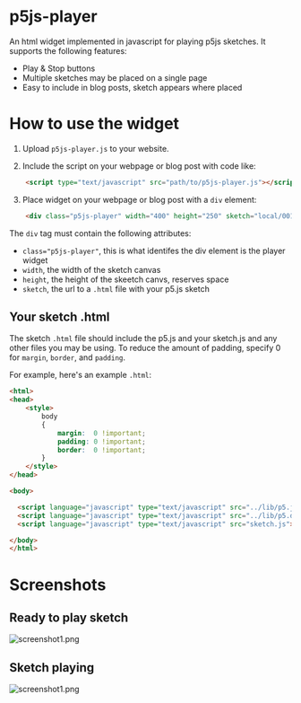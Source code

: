 p5js-player
===========

An html widget implemented in javascript for playing p5js sketches.  It supports the
following features:

* Play & Stop buttons
* Multiple sketches may be placed on a single page
* Easy to include in blog posts, sketch appears where placed

How to use the widget
=====================

1. Upload `p5js-player.js` to your website.

2. Include the script on your webpage or blog post with code like:

```html
    <script type="text/javascript" src="path/to/p5js-player.js"></script>
```

3. Place widget on your webpage or blog post with a `div` element:

```html
    <div class="p5js-player" width="400" height="250" sketch="local/001_bouncing_points/index.html"></div>
```

The `div` tag must contain the following attributes:

* `class="p5js-player"`, this is what identifes the div element is the player widget
* `width`, the width of the sketch canvas
* `height`, the height of the skeetch canvs, reserves space
* `sketch`, the url to a `.html` file with your p5.js sketch

Your sketch .html
-----------------

The sketch `.html` file should include the p5.js and your sketch.js and any other files
you may be using.  To reduce the amount of padding, specify 0 for `margin`, `border`, and
`padding`.

For example, here's an example `.html`:

```html
<html>
<head>
    <style>
        body
        {
            margin:  0 !important;
            padding: 0 !important;
            border:  0 !important;
        }
    </style>
</head>

<body>

  <script language="javascript" type="text/javascript" src="../lib/p5.js"></script>
  <script language="javascript" type="text/javascript" src="../lib/p5.dom.js"></script>
  <script language="javascript" type="text/javascript" src="sketch.js"></script>

</body>
</html>
```

Screenshots
===========

Ready to play sketch
--------------------

![screenshot1.png](screenshot1.png)

Sketch playing
--------------

![screenshot1.png](screenshot1.png)

